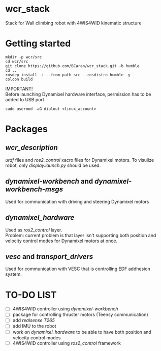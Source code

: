 # wcr_stack
Stack for Wall climbing robot with 4WIS4WID kinematic structure

# Getting started
```
mkdir -p wcr/src
cd wcr/src
git clone https://github.com/BCaran/wcr_stack.git -b humble
cd ..
rosdep install -i --from-path src --rosdistro humble -y
colcon build
```
IMPORTANT! \
Before launching Dynamixel hardware interface, permission has to be added to USB port
```
sudo usermod -aG dialout <linux_account>
```
# Packages
## _wcr_description_
_urdf_ files and _ros2_control_ xacro files for Dynamixel motors. To visulize robot, only _display.launch.py_ should be used.

## _dynamixel-workbench_ and _dynamixel-workbench-msgs_ 
Used for communication with driving and steering Dynamixel motors

## _dynamixel_hardware_
Used as _ros2_control_ layer. \
Problem: current problem is that layer isn't supporting both position and velocity control modes for Dynamixel motors at once.

## _vesc_ and _transport_drivers_
Used for communication with VESC that is controlling EDF addhesion system.

# TO-DO LIST
- [ ] 4WIS4WID controller using _dynamixel-workbench_
- [ ] package for controlling thruster motors (Teensy communication)
- [ ] add _realsense T265_
- [ ] add IMU to the robot
- [ ] work on _dynamixel_hardware_ to be able to have both position and velocity control modes
- [ ] 4WIS4WID controller using _ros2_control_ framework
